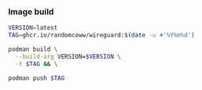 ### Image build

```bash
VERSION=latest
TAG=ghcr.io/randomcoww/wireguard:$(date -u +'%Y%m%d')

podman build \
  --build-arg VERSION=$VERSION \
  -t $TAG && \

podman push $TAG
```